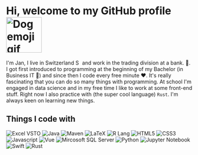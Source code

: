 <h1>Hi, welcome to my GitHub profile<img width="96" alt="Dog emoji gif" src="https://media.giphy.com/media/LCS2nR5eCOHiQ483xt/giphy.gif"/></h1>

I'm Jan, I live in Switzerland <img alt="Swiss flag" src="https://cdn-icons-png.flaticon.com/512/197/197540.png" width="14" /> and work in the trading division at a bank. 🏦. I got first introduced to programming at the beginning of my Bachelor (in Business IT 🏫) and since then I code every free minute ♥️. It's really fascinating that you can do so many things with programming. At school I'm engaged in data science and in my free time I like to work at some front-end stuff. Right now I also practice with (the super cool language) `Rust`. I'm always keen on learning new things.

<h2>Things I code with</h2>
<p>
<img alt="Excel VSTO" src="https://img.shields.io/badge/-Excel%20VSTO-217346?style=flat-square&logo=microsoft-excel&logoColor=white">
<img alt="Java" src="https://img.shields.io/badge/-Java-007396?style=flat-square&logo=java&logoColor=white">
<img alt="Maven" src="https://img.shields.io/badge/-Maven-C71A36?style=flat-square&logo=apache-maven&logoColor=white">
<img alt="LaTeX" src="https://img.shields.io/badge/-LaTeX-008080?style=flat-square&logo=latex&logoColor=white">
<img alt="R Lang" src="https://img.shields.io/badge/-R-276DC3?style=flat-square&logo=r&logoColor=white">
<img alt="HTML5" src="https://img.shields.io/badge/-HTML5-E34F26?style=flat-square&logo=html5&logoColor=white">
<img alt="CSS3" src="https://img.shields.io/badge/-CSS3-1572B6?style=flat-square&logo=css3&logoColor=white">
<img alt="Javascript" src="https://img.shields.io/badge/-JavaScript-F7DF1E?style=flat-square&logo=javascript&logoColor=white">
<img alt="Vue" src="https://img.shields.io/badge/Vue.js-35495E?style=for-the-badge&logo=vuedotjs&logoColor=4FC08D">
<img alt="Mircosoft SQL Server" src="https://img.shields.io/badge/-TSQL-CC2927?style=flat-square&logo=microsoft-sql-server&logoColor=white">
<img alt="Python" src="https://img.shields.io/badge/-Python-3776AB?style=flat-square&logo=python&logoColor=white">
<img alt="Jupyter Notebook" src="https://img.shields.io/badge/-Jupyter%20Notebook-F37626?style=flat-square&logo=jupyter&logoColor=white">
<img alt="Swift" src="https://img.shields.io/badge/-Swift-FA7343?style=flat-square&logo=swift&logoColor=white">
<img alt="Rust" src="https://img.shields.io/badge/-Rust-000000?style=flat-square&logo=rust&logoColor=white">
</p>

<!---
darkshine0x/darkshine0x is a ✨ special ✨ repository because its `README.md` (this file) appears on your GitHub profile.
You can click the Preview link to take a look at your changes.
--->
